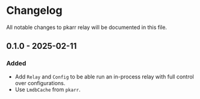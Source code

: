 # Changelog

All notable changes to pkarr relay will be documented in this file.

## 0.1.0 - 2025-02-11

### Added

- Add `Relay` and `Config` to be able run an in-process relay with full control over configurations.
- Use `LmdbCache` from `pkarr`.
